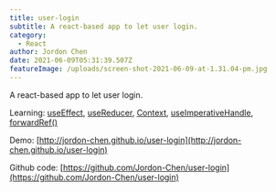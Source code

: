 ```yaml
---
title: user-login
subtitle: A react-based app to let user login.
category:
  - React
author: Jordon Chen
date: 2021-06-09T05:31:39.507Z
featureImage: /uploads/screen-shot-2021-06-09-at-1.31.04-pm.jpg
---
```

A react-based app to let user login.

Learning: [useEffect](https://reactjs.org/docs/hooks-effect.html), [useReducer](https://reactjs.org/docs/hooks-reference.html#usereducer), [Context](https://reactjs.org/docs/context.html), [useImperativeHandle](https://reactjs.org/docs/hooks-reference.html#useimperativehandle), [forwardRef()](https://reactjs.org/docs/forwarding-refs.html)

Demo: [http://jordon-chen.github.io/user-login](http://jordon-chen.github.io/user-login)

Github code: [https://github.com/Jordon-Chen/user-login](https://github.com/Jordon-Chen/user-login)